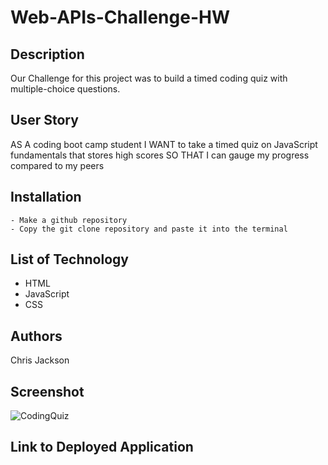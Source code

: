 # Web-APIs-Challenge-HW

## Description

Our Challenge for this project was  to build a timed coding quiz with multiple-choice questions.

## User Story

AS A coding boot camp student
I WANT to take a timed quiz on JavaScript fundamentals that stores high scores
SO THAT I can gauge my progress compared to my peers

## Installation

    - Make a github repository
    - Copy the git clone repository and paste it into the terminal

## List of Technology

  * HTML
  * JavaScript
  * CSS

## Authors

Chris Jackson


## Screenshot

![CodingQuiz](CodingQuiz.jpg)

## Link to Deployed Application

